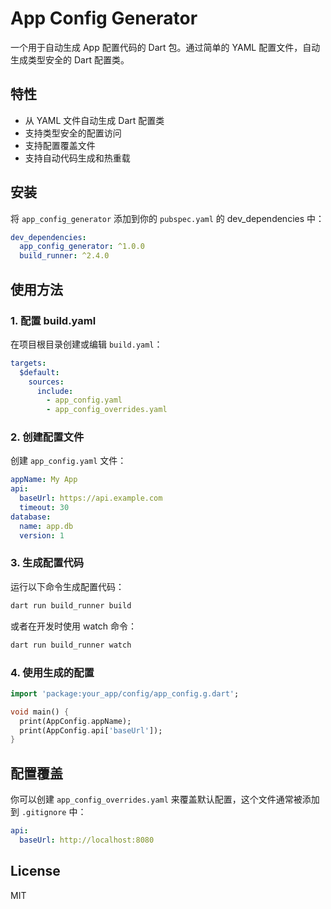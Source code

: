 # App Config Generator

一个用于自动生成 App 配置代码的 Dart 包。通过简单的 YAML 配置文件，自动生成类型安全的 Dart 配置类。

## 特性

- 从 YAML 文件自动生成 Dart 配置类
- 支持类型安全的配置访问
- 支持配置覆盖文件
- 支持自动代码生成和热重载

## 安装

将 `app_config_generator` 添加到你的 `pubspec.yaml` 的 dev_dependencies 中：

```yaml
dev_dependencies:
  app_config_generator: ^1.0.0
  build_runner: ^2.4.0
```

## 使用方法

### 1. 配置 build.yaml

在项目根目录创建或编辑 `build.yaml`：

```yaml
targets:
  $default:
    sources:
      include:
        - app_config.yaml
        - app_config_overrides.yaml
```

### 2. 创建配置文件

创建 `app_config.yaml` 文件：

```yaml
appName: My App
api:
  baseUrl: https://api.example.com
  timeout: 30
database:
  name: app.db
  version: 1
```

### 3. 生成配置代码

运行以下命令生成配置代码：

```bash
dart run build_runner build
```

或者在开发时使用 watch 命令：

```bash
dart run build_runner watch
```

### 4. 使用生成的配置

```dart
import 'package:your_app/config/app_config.g.dart';

void main() {
  print(AppConfig.appName);
  print(AppConfig.api['baseUrl']);
}
```

## 配置覆盖

你可以创建 `app_config_overrides.yaml` 来覆盖默认配置，这个文件通常被添加到 `.gitignore` 中：

```yaml
api:
  baseUrl: http://localhost:8080
```

## License

MIT 
